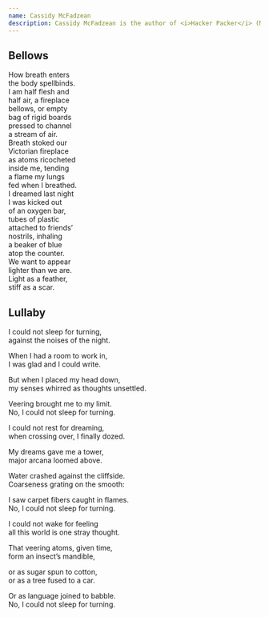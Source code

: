 ```yaml
---
name: Cassidy McFadzean
description: Cassidy McFadzean is the author of <i>Hacker Packer</i> (McClelland & Stewart, 2015). Her poems have appeared in magazines across Canada with new work in <i>Carousel</i>, <i>Prelude</i>, and the <i>Walrus</i>. She is a graduate of the Iowa Writers’ Workshop, and currently lives in Regina where she is a sessional lecturer at Luther College.
---
```


<div class="poem">
  <h2>Bellows</h2>
  <p>
    How breath enters<br>
    the body spellbinds.<br>
    I am half flesh and<br>
    half air, a fireplace<br>
    bellows, or empty<br>
    bag of rigid boards<br>
    pressed to channel<br>
    a stream of air.<br>
    Breath stoked our<br>
    Victorian fireplace<br>
    as atoms ricocheted<br>
    inside me, tending<br>
    a flame my lungs<br>
    fed when I breathed.<br>
    I dreamed last night<br>
    I was kicked out<br>
    of an oxygen bar,<br>
    tubes of plastic<br>
    attached to friends’<br>
    nostrils, inhaling<br>
    a beaker of blue<br>
    atop the counter.<br>
    We want to appear<br>
    lighter than we are.<br>
    Light as a feather,<br>
    stiff as a scar.
  </p>
</div>

<div class="poem">
  <h2>Lullaby</h2>
  <p>
    I could not sleep for turning,<br>
    against the noises of the night.
  </p>
  <p>
    When I had a room to work in,<br>
    I was glad and I could write.
  </p>
  <p>
    But when I placed my head down,<br>
    my senses whirred as thoughts unsettled.
  </p>
  <p>
    Veering brought me to my limit.<br>
    No, I could not sleep for turning.
  </p>
  <p>
    I could not rest for dreaming,<br>
    when crossing over, I finally dozed.
  </p>
  <p>
    My dreams gave me a tower,<br>
    major arcana loomed above.
  </p>
  <p>
    Water crashed against the cliffside.<br>
    Coarseness grating on the smooth:
  </p>
  <p>
    I saw carpet fibers caught in flames.<br>
    No, I could not sleep for turning.
  </p>
  <p>
    I could not wake for feeling<br>
    all this world is one stray thought.
  </p>
  <p>
    That veering atoms, given time,<br>
    form an insect’s mandible,
  </p>
  <p>
    or as sugar spun to cotton,<br>
    or as a tree fused to a car.
  </p>
  <p>
    Or as language joined to babble.<br>
    No, I could not sleep for turning.
  </p>
</div>
